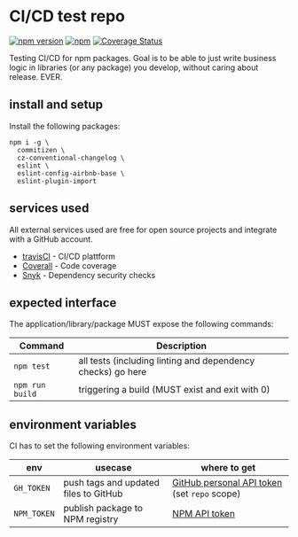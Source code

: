 # CI/CD test repo

[![npm version](https://badge.fury.io/js/%40gitm8%2Fci-test.svg)](https://badge.fury.io/js/%40gitm8%2Fci-test)
[![npm](https://img.shields.io/npm/l/%40gitm8%2Fci-test.svg)](./LICENSE)
[![Coverage Status](https://coveralls.io/repos/github/thegitm8/ci-test/badge.svg?branch=master)](https://coveralls.io/github/thegitm8/ci-test?branch=master)

Testing CI/CD for npm packages. Goal is to be able to just write business logic in libraries (or any package) you develop, without caring about release. EVER.

## install and setup

Install the following packages:
```Shell
npm i -g \
  commitizen \
  cz-conventional-changelog \
  eslint \
  eslint-config-airbnb-base \
  eslint-plugin-import
```

## services used
All external services used are free for open source projects and integrate with a GitHub account.

* [travisCI](https://travis-ci.org) - CI/CD plattform
* [Coverall](https://coveralls.io) - Code coverage
* [Snyk](https://snyk.io/) - Dependency security checks

## expected interface
The application/library/package MUST expose the following commands:

Command|Description
---|---
`npm test`|all tests (including linting and dependency checks) go here
`npm run build`|triggering a build (MUST exist and exit with 0)


## environment variables
CI has to set the following environment variables:

env|usecase|where to get
---|---|---
`GH_TOKEN`|push tags and updated files to GitHub|[GitHub personal API token](https://help.github.com/articles/creating-a-personal-access-token-for-the-command-line/) (set `repo` scope)
`NPM_TOKEN`|publish package to NPM registry|[NPM API token](https://docs.npmjs.com/getting-started/working_with_tokens#how-to-create-new-tokens)

